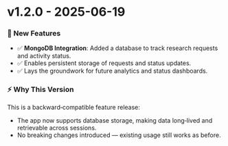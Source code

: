 # v1.2.0 - 2025-06-19

### 🎉 New Features
- ✅ **MongoDB Integration**: Added a database to track research requests and activity status.
- ✅ Enables persistent storage of requests and status updates.
- ✅ Lays the groundwork for future analytics and status dashboards.

### ⚡️ Why This Version
This is a backward‑compatible feature release:
- The app now supports database storage, making data long‑lived and retrievable across sessions.
- No breaking changes introduced — existing usage still works as before.
